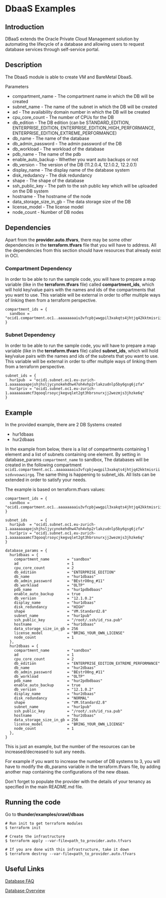 # DbaaS Examples

## Introduction
DBaaS extends the Oracle Private Cloud Management solution by automating the lifecycle of a database and allowing users to request database services through self-service portal.

## Description

The DbaaS module is able to create VM and BareMetal DbaaS.

Parameters
  * compartment_name - The compartment name in which the DB will be created
  * subnet_name - The name of the subnet in which the DB will be created
  * ad - The availability domain number in which the DB will be created
  * cpu\_core\_count - The number of CPUs for the DB
  * db\_edition - The DB edition (can be STANDARD\_EDITION, ENTERPRISE\_EDITION, ENTERPRISE\_EDITION\_HIGH\_PERFORMANCE, ENTERPRISE\_EDITION\_EXTREME\_PERFORMANCE)
  * db_name - The name of the database
  * db\_admin\_password - The admin password of the DB
  * db_workload - The workload of the database
  * pdb_name - The name of the pdb
  * enable\_auto\_backup - Whether you want auto backups or not
  * db_version - The version of the DB (11.2.0.4, 12.1.0.2, 12.2.0.1)
  * display_name - The display name of the database system
  * disk_redudancy - The disk redundancy
  * shape - The shape of the database 
  * ssh\_public\_key - The path to the ssh public key which will be uploaded on the DB system
  * hostname - The hostname of the node
  * data\_storage\_size\_in_gb - The data storage size of the DB
  * license_model - The license model
  * node_count - Number of DB nodes


## Dependencies
Apart from the **provider.auto.tfvars**, there may be some other dependencies in the **terraform.tfvars** file that you will have to address.
All the dependencies from this section should have resources that already exist in OCI.

### Compartment Dependency
In order to be able to run the sample code, you will have to prepare a map variable (like in the **terraform.tfvars** file) called **compartment\_ids**, which will hold key/value pairs with the names and ids of the compartments that you want to use.
This variable will be external in order to offer multiple ways of linking them from a terraform perspective.

```
compartment_ids = {
  sandbox = "ocid1.compartment.oc1..aaaaaaaaiu3vfcpbjwwgpil3xakqts4jhtjq42kktmisriiszdvvouwsirgq"
}
```

### Subnet Dependency
In order to be able to run the sample code, you will have to prepare a map variable (like in the **terraform.tfvars** file) called **subnet\_ids**, which will hold key/value pairs with the names and ids of the subnets that you want to use.
This variable will be external in order to offer multiple ways of linking them from a terraform perspective.

```
subnet_ids = {
  hur1pub  = "ocid1.subnet.oc1.eu-zurich-1.aaaaaaaapejshjhsljycynokehdhw47oh4vhp2rlakzudnlp5by6gsg6jzfa"
  hur1priv = "ocid1.subnet.oc1.eu-zurich-1.aaaaaaaamcf3qooqlrsoycjkegvqlet2gt3hbrsnurxjj2wezmjs3jhzke6q"
}
```

## Example
In the provided example, there are 2 DB Systems created

* hur1dbaas
* hur2dbaas

In the example from below, there is a list of compartments containing 1 element and a list of subnets containing one element. By setting in database\_params `compartment_name` to sandbox, The databases will be created in the following compartment `ocid1.compartment.oc1..aaaaaaaaiu3vfcpbjwwgpil3xakqts4jhtjq42kktmisriiszdvvouwsirgq`. The same thing is happening to subnet\_ids. All lists can be extended in order to satisfy your needs.

The example is based on terraform.tfvars values:

```
compartment_ids = {
  sandbox = "ocid1.compartment.oc1..aaaaaaaaiu3vfcpbjwwgpil3xakqts4jhtjq42kktmisriiszdvvouwsirgq"
}

subnet_ids      = {
  hur1pub  = "ocid1.subnet.oc1.eu-zurich-1.aaaaaaaapejshjhsljycynokehdhw47oh4vhp2rlakzudnlp5by6gsg6jzfa"
  hur1priv = "ocid1.subnet.oc1.eu-zurich-1.aaaaaaaamcf3qooqlrsoycjkegvqlet2gt3hbrsnurxjj2wezmjs3jhzke6q"
}

database_params = {
  hur1dbaas = {
    compartment_name        = "sandbox"
    ad                      = 1
    cpu_core_count          = 2
    db_edition              = "ENTERPRISE_EDITION"
    db_name                 = "hur1dbaas"
    db_admin_password       = "BEstrO0ng_#11"
    db_workload             = "OLTP"
    pdb_name                = "hur1pdbdbaas"
    enable_auto_backup      = true
    db_version              = "12.1.0.2"
    display_name            = "hur1dbaas"
    disk_redundancy         = "HIGH"
    shape                   = "VM.Standard2.8"
    subnet_name             = "hur1pub"
    ssh_public_key          = "/root/.ssh/id_rsa.pub"
    hostname                = "hur1dbaas"
    data_storage_size_in_gb = 256
    license_model           = "BRING_YOUR_OWN_LICENSE"
    node_count              = 1
  },
  hur2dbaas = {
    compartment_name        = "sandbox"
    ad                      = 1
    cpu_core_count          = 2
    db_edition              = "ENTERPRISE_EDITION_EXTREME_PERFORMANCE"
    db_name                 = "hur2dbaas"
    db_admin_password       = "BEstrO0ng_#11"
    db_workload             = "OLTP"
    pdb_name                = "hur2pdbdbaas"
    enable_auto_backup      = true
    db_version              = "12.1.0.2"
    display_name            = "hur2dbaas"
    disk_redundancy         = "NORMAL"
    shape                   = "VM.Standard2.8"
    subnet_name             = "hur1pub"
    ssh_public_key          = "/root/.ssh/id_rsa.pub"
    hostname                = "hur2dbaas"
    data_storage_size_in_gb = 256
    license_model           = "BRING_YOUR_OWN_LICENSE"
    node_count              = 1
  },
}
```

This is just an example, but the number of the resources can be increased/decreased to suit any needs.

For example if you want to increase the number of DB systems to 3, you will have to modify the db_params variable in the terraform.tfvars file, by adding another map containing the configurations of the new dbaas.

Don't forget to populate the provider with the details of your tenancy as specified in the main README.md file.

## Running the code

Go to **thunder/examples/crawl/dbaas**

```
# Run init to get terraform modules
$ terraform init

# Create the infrastructure
$ terraform apply --var-file=path_to_provider.auto.tfvars

# If you are done with this infrastructure, take it down
$ terraform destroy --var-file=path_to_provider.auto.tfvars
```

## Useful Links
[Database FAQ](https://cloud.oracle.com/database/faq)

[Database Overview](https://docs.cloud.oracle.com/iaas/Content/Database/Concepts/databaseoverview.htm)